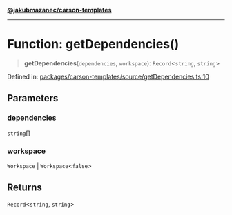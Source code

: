 [**@jakubmazanec/carson-templates**](../README.md)

---

# Function: getDependencies()

> **getDependencies**(`dependencies`, `workspace`): `Record`\<`string`, `string`\>

Defined in:
[packages/carson-templates/source/getDependencies.ts:10](https://github.com/jakubmazanec/tools/blob/797379ce98752dc838b82c8398e04d90c58ce9e7/packages/carson-templates/source/getDependencies.ts#L10)

## Parameters

### dependencies

`string`[]

### workspace

`Workspace` | `Workspace`\<`false`\>

## Returns

`Record`\<`string`, `string`\>
